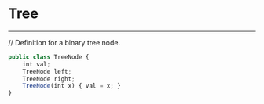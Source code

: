 # Tree<T>
---

// Definition for a binary tree node.

```javascript
public class TreeNode {
    int val;
    TreeNode left;
    TreeNode right;
    TreeNode(int x) { val = x; }
}
```
